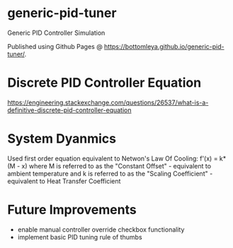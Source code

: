 # generic-pid-tuner
Generic PID Controller Simulation

Published using Github Pages @ https://bottomleya.github.io/generic-pid-tuner/.

# Discrete PID Controller Equation
https://engineering.stackexchange.com/questions/26537/what-is-a-definitive-discrete-pid-controller-equation

# System Dyanmics
Used first order equation equivalent to Netwon's Law Of Cooling:
f'(x) = k*(M - x)
where M is referred to as the "Constant Offset" - equivalent to ambient temperature
and k is referred to as the "Scaling Coefficient" - equivalent to Heat Transfer Coefficient




# Future Improvements
 - enable manual controller override checkbox functionality
 - implement basic PID tuning rule of thumbs
